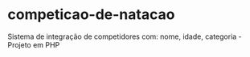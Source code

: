 # competicao-de-natacao
Sistema de integração de competidores com: nome, idade, categoria - Projeto em PHP
